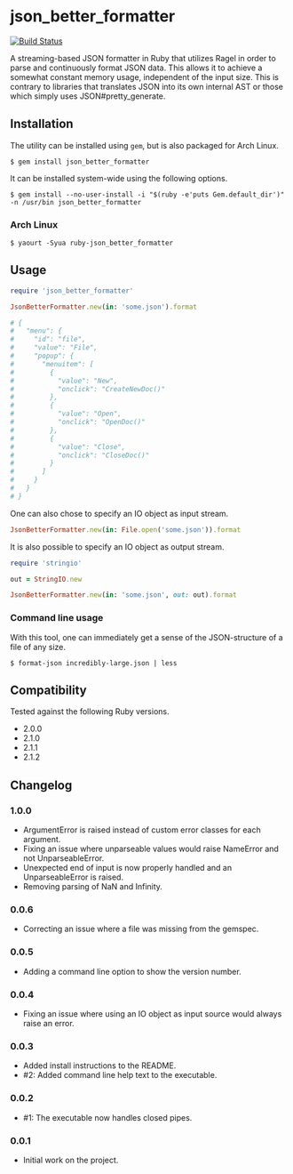 json_better_formatter
=====================

[![Build Status](https://travis-ci.org/badeball/json_better_formatter.png)](https://travis-ci.org/badeball/json_better_formatter)

A streaming-based JSON formatter in Ruby that utilizes Ragel in order to parse
and continuously format JSON data. This allows it to achieve a somewhat
constant memory usage, independent of the input size. This is contrary to
libraries that translates JSON into its own internal AST or those which simply
uses JSON#pretty_generate.

## Installation

The utility can be installed using `gem`, but is also packaged for Arch Linux.

```
$ gem install json_better_formatter
```

It can be installed system-wide using the following options.

```
$ gem install --no-user-install -i "$(ruby -e'puts Gem.default_dir')" -n /usr/bin json_better_formatter
```

### Arch Linux

```
$ yaourt -Syua ruby-json_better_formatter
```

## Usage

```ruby
require 'json_better_formatter'

JsonBetterFormatter.new(in: 'some.json').format

# {
#   "menu": {
#     "id": "file",
#     "value": "File",
#     "popup": {
#       "menuitem": [
#         {
#           "value": "New",
#           "onclick": "CreateNewDoc()"
#         },
#         {
#           "value": "Open",
#           "onclick": "OpenDoc()"
#         },
#         {
#           "value": "Close",
#           "onclick": "CloseDoc()"
#         }
#       ]
#     }
#   }
# }
```

One can also chose to specify an IO object as input stream.

```ruby
JsonBetterFormatter.new(in: File.open('some.json')).format
```

It is also possible to specify an IO object as output stream.

```ruby
require 'stringio'

out = StringIO.new

JsonBetterFormatter.new(in: 'some.json', out: out).format
```

### Command line usage

With this tool, one can immediately get a sense of the JSON-structure of a file
of any size.

```
$ format-json incredibly-large.json | less
```

## Compatibility

Tested against the following Ruby versions.

* 2.0.0
* 2.1.0
* 2.1.1
* 2.1.2

## Changelog

### 1.0.0

* ArgumentError is raised instead of custom error classes for each argument.
* Fixing an issue where unparseable values would raise NameError and not UnparseableError.
* Unexpected end of input is now properly handled and an UnparseableError is raised.
* Removing parsing of NaN and Infinity.

### 0.0.6

* Correcting an issue where a file was missing from the gemspec.

### 0.0.5

* Adding a command line option to show the version number.

### 0.0.4

* Fixing an issue where using an IO object as input source would always raise
  an error.

### 0.0.3

* Added install instructions to the README.
* #2: Added command line help text to the executable.

### 0.0.2

* #1: The executable now handles closed pipes.

### 0.0.1

* Initial work on the project.
